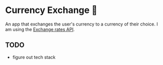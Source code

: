 # Currency Exchange 💱

An app that exchanges the user's currency to a currency of their choice. I am using the [Exchange rates API](http://exchangeratesapi.io/).

## TODO

- figure out tech stack
